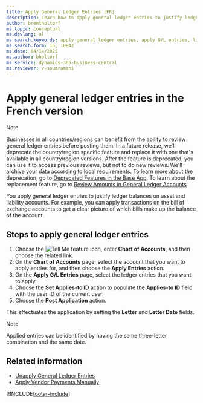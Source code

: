 ```yaml
---
title: Apply General Ledger Entries [FR]
description: Learn how to apply general ledger entries to justify ledger balances on asset and liability accounts.
author: brentholtorf
ms.topic: conceptual
ms.devlang: al
ms.search.keywords: apply general ledger entries, apply G/L entries, liability accounts, asset accounts, French version
ms.search.form: 16, 10842
ms.date: 04/14/2025
ms.author: bholtorf
ms.service: dynamics-365-business-central
ms.reviewer: v-soumramani
---
```


# Apply general ledger entries in the French version

> [!NOTE]
> Businesses in all countries/regions can benefit from the ability to review general ledger entries before posting them. In a future release, we'll deprecate the country/region specific feature and replace it with one that's available in all country/region versions. After the feature is deprecated, you can use it to access previous reviews, but not to do new reviews. We'll archive your data according to local requirements. To learn more about the deprecation, go to [Deprecated Features in the Base App](/dynamics365/business-central/dev-itpro/upgrade/deprecated-features-w1). To learn about the replacement feature, go to [Review Amounts in General Ledger Accounts](../../finance-review-accounts.md).

You apply general ledger entries to justify ledger balances on asset and liability accounts. For example, you can apply transactions on the bill of exchange accounts to get a clear picture of which bills make up the balance of the account.  

## Steps to apply general ledger entries  

1. Choose the ![Tell Me feature](../../media/ui-search/search_small.png "Tell me what you want to do") icon, enter **Chart of Accounts**, and then choose the related link.  
1. On the **Chart of Accounts** page, select the account that you want to apply entries for, and then choose the **Apply Entries** action.  
1. On the **Apply G/L Entries** page, select the ledger entries that you want to apply.  
1. Choose the **Set Applies-to ID** action to populate the **Applies-to ID** field with the user ID of the current user.  
1. Choose the **Post Application** action.  

This effectuates the application by setting the **Letter** and **Letter Date** fields.  

> [!NOTE]  
> Applied entries can be identified by having the same three-letter combination and the same date.

## Related information

- [Unapply General Ledger Entries](how-to-unapply-general-ledger-entries.md)  
- [Apply Vendor Payments Manually](../../payables-how-apply-purchase-transactions-manually.md)

[!INCLUDE[footer-include](../../includes/footer-banner.md)]
